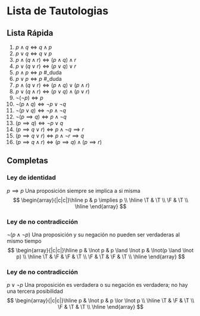 # Lista de Tautologias

## Lista Rápida

1. $p \land q \iff q\land p$
2. $p \lor q \iff q \lor p$
3. $p \land (q\land r) \iff (p \land q)\land r$
4. $p \lor (q \lor r) \iff (p\lor q)\lor r$
5. $p\land p\iff p$ #_duda 
6. $p \lor p \iff p$ #_duda 
7. $p \land (q \lor r) \iff (p \land q) \lor (p \land r)$
8. $p \lor (q \land r) \iff (p \lor q) \land (p \lor r)$
9. $\lnot(\lnot p)\iff p$
10. $\lnot(p\land q)\iff \lnot p \lor \lnot q$
11. $\lnot(p\lor q)\iff \lnot p \land \lnot q$
12. $\lnot(p \implies q) \iff p \land \lnot q$
13. $(p \implies q) \iff \lnot p \lor q$
14. $(p \implies q \lor r) \iff p \land \lnot q \implies r$
15. $(p \implies q \lor r) \iff p \land \lnot r \implies q$
16. $(p \implies q \land r) \iff (p \implies q)\land(p \implies r)$

## Completas

### Ley de identidad

$p \implies p$
Una proposición siempre se implica a si misma
$$
\begin{array}{|c|c|}\hline
	p & p \implies p \\ \hline
	\T & \T \\
	\F & \T \\ \hline
\end{array}
$$

### Ley de no contradicción

$\lnot(p \land \lnot p)$
Una proposición y su negación no pueden ser verdaderas al mismo tiempo 
$$
\begin{array}{|c|c|}\hline
	p & \lnot p & p \land \lnot p & \lnot(p \land \lnot p) \\ \hline
	\T & \F & \F & \T \\
	\F & \T & \F & \T \\ \hline
\end{array}
$$

### Ley de no contradicción

$p \lor \lnot p$
Una proposición es verdadera o su negación es verdadera; no hay una tercera posibilidad
$$
\begin{array}{|c|c|}\hline
	p & \lnot p & p \lor \lnot p \\ \hline
	\T & \F & \T \\
	\F & \T & \T \\ \hline
\end{array}
$$
